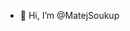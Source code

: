 - 👋 Hi, I’m @MatejSoukup

<!---
MatejSoukup/MatejSoukup is a ✨ special ✨ repository because its `README.md` (this file) appears on your GitHub profile.
You can click the Preview link to take a look at your changes.
--->
